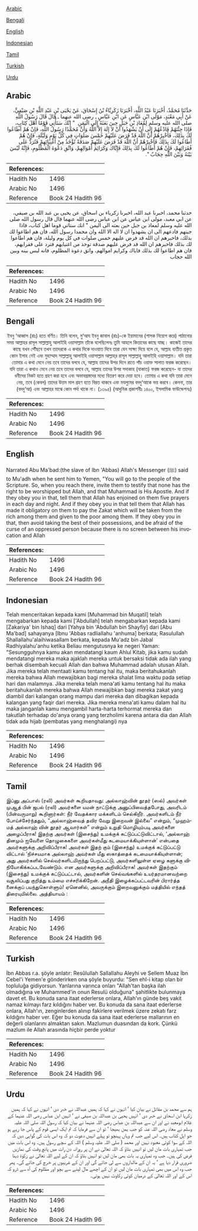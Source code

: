 [Arabic](#arabic)

[Bengali](#bengali)

[English](#english)

[Indonesian](#indonesian)

[Tamil](#tamil)

[Turkish](#turkish)

[Urdu](#urdu)

## Arabic


<div dir="rtl" lang="ar" style={{fontSize:'larger',backgroundColor:'#f8f9fa',padding:20}}>
حَدَّثَنَا مُحَمَّدٌ، أَخْبَرَنَا عَبْدُ اللَّهِ، أَخْبَرَنَا زَكَرِيَّاءُ بْنُ إِسْحَاقَ، عَنْ يَحْيَى بْنِ عَبْدِ اللَّهِ بْنِ صَيْفِيٍّ، عَنْ أَبِي مَعْبَدٍ، مَوْلَى ابْنِ عَبَّاسٍ عَنِ ابْنِ عَبَّاسٍ ـ رضى الله عنهما ـ قَالَ قَالَ رَسُولُ اللَّهِ صلى الله عليه وسلم لِمُعَاذِ بْنِ جَبَلٍ حِينَ بَعَثَهُ إِلَى الْيَمَنِ ‏ "‏ إِنَّكَ سَتَأْتِي قَوْمًا أَهْلَ كِتَابٍ، فَإِذَا جِئْتَهُمْ فَادْعُهُمْ إِلَى أَنْ يَشْهَدُوا أَنْ لاَ إِلَهَ إِلاَّ اللَّهُ وَأَنَّ مُحَمَّدًا رَسُولُ اللَّهِ، فَإِنْ هُمْ أَطَاعُوا لَكَ بِذَلِكَ، فَأَخْبِرْهُمْ أَنَّ اللَّهَ قَدْ فَرَضَ عَلَيْهِمْ خَمْسَ صَلَوَاتٍ فِي كُلِّ يَوْمٍ وَلَيْلَةٍ، فَإِنْ هُمْ أَطَاعُوا لَكَ بِذَلِكَ فَأَخْبِرْهُمْ أَنَّ اللَّهَ قَدْ فَرَضَ عَلَيْهِمْ صَدَقَةً تُؤْخَذُ مِنْ أَغْنِيَائِهِمْ فَتُرَدُّ عَلَى فُقَرَائِهِمْ، فَإِنْ هُمْ أَطَاعُوا لَكَ بِذَلِكَ فَإِيَّاكَ وَكَرَائِمَ أَمْوَالِهِمْ، وَاتَّقِ دَعْوَةَ الْمَظْلُومِ، فَإِنَّهُ لَيْسَ بَيْنَهُ وَبَيْنَ اللَّهِ حِجَابٌ ‏"‏‏.‏
</div>
<div style={{backgroundColor:'#f8f9fa',padding:20, marginBottom: 10}}><table> <thead> <tr> <th>References:</th> <th></th> </tr> </thead> <tbody><tr><td>Hadith No</td><td>1496</td></tr><tr><td>Arabic No</td><td>1496</td></tr><tr><td>Reference</td><td>Book 24 Hadith 96</td></tr></tbody></table></div>


<div dir="rtl" lang="ar" style={{fontSize:'larger',backgroundColor:'#f8f9fa',padding:20}}>
حدثنا محمد، اخبرنا عبد الله، اخبرنا زكرياء بن اسحاق، عن يحيى بن عبد الله بن صيفي، عن ابي معبد، مولى ابن عباس عن ابن عباس رضى الله عنهما قال قال رسول الله صلى الله عليه وسلم لمعاذ بن جبل حين بعثه الى اليمن " انك ستاتي قوما اهل كتاب، فاذا جيتهم فادعهم الى ان يشهدوا ان لا اله الا الله وان محمدا رسول الله، فان هم اطاعوا لك بذلك، فاخبرهم ان الله قد فرض عليهم خمس صلوات في كل يوم وليلة، فان هم اطاعوا لك بذلك فاخبرهم ان الله قد فرض عليهم صدقة توخذ من اغنيايهم فترد على فقرايهم، فان هم اطاعوا لك بذلك فاياك وكرايم اموالهم، واتق دعوة المظلوم، فانه ليس بينه وبين الله حجاب
</div>
<div style={{backgroundColor:'#f8f9fa',padding:20, marginBottom: 10}}><table> <thead> <tr> <th>References:</th> <th></th> </tr> </thead> <tbody><tr><td>Hadith No</td><td>1496</td></tr><tr><td>Arabic No</td><td>1496</td></tr><tr><td>Reference</td><td>Book 24 Hadith 96</td></tr></tbody></table></div>

## Bengali


<div dir="rtl" lang="bn" style={{fontSize:'larger',backgroundColor:'#f8f9fa',padding:20}}>
ইবনু ‘আব্বাস (রাঃ) হতে বর্ণিত। তিনি বলেন, মু‘আয ইবনু জাবাল (রাঃ)-কে ইয়ামানের (শাসক নিয়োগ করে) পাঠানোর সময় আল্লাহর রাসূল সাল্লাল্লাহু আলাইহি ওয়াসাল্লাম তাঁকে বলেছিলেনঃ তুমি আহলে কিতাবের কাছে যাচ্ছ। কাজেই তাদের কাছে যখন পৌঁছবে তখন তাদেরকে এ কথার দিকে দাওয়াত দিবে তারা যেন সাক্ষ্য দিয়ে বলে যে, আল্লাহ ব্যতীত প্রকৃত কোন ইলাহ নেই এবং মুহাম্মাদ সাল্লাল্লাহু আলাইহি ওয়াসাল্লাম আল্লাহ্‌র রাসূল সাল্লাল্লাহু আলাইহি ওয়াসাল্লাম। যদি তারা তোমার এ কথা মেনে নেয় তবে তাদের বলবে যে, আল্লাহ তাদের উপর দিনে রাতে পাঁচ ওয়াক্ত সালাত ফরজ করেছেন। যদি তারা এ কথাও মেনে নেয় তবে তাদের বলবে যে, আল্লাহ তাদের উপর সদাকাহ (যাকাত) ফরজ করেছেন- যা তাদের ধনীদের নিকট হতে গ্রহণ করা হবে এবং অভাবগ্রস্তদের মধ্যে বিতরণ করে দেয়া হবে। তোমার এ কথা যদি তারা মেনে নেয়, তবে (কেবল) তাদের উত্তম মাল গ্রহণ হতে বিরত থাকবে এবং মযলুমের বদদু‘আকে ভয় করবে। কেননা, তার (বদদু‘আ) এবং আল্লাহর মাঝে কোন পর্দা থাকে না। (১৩৯৫) (আধুনিক প্রকাশনীঃ ১৪০০, ইসলামিক ফাউন্ডেশনঃ)
</div>
<div style={{backgroundColor:'#f8f9fa',padding:20, marginBottom: 10}}><table> <thead> <tr> <th>References:</th> <th></th> </tr> </thead> <tbody><tr><td>Hadith No</td><td>1496</td></tr><tr><td>Arabic No</td><td>1496</td></tr><tr><td>Reference</td><td>Book 24 Hadith 96</td></tr></tbody></table></div>

## English


<div dir="ltr" lang="en" style={{fontSize:'larger',backgroundColor:'#f8f9fa',padding:20}}>
Narrated Abu Ma'bad:(the slave of Ibn 'Abbas) Allah's Messenger (ﷺ) said to Mu'adh when he sent him to Yemen, "You will go to the people of the Scripture. So, when you reach there, invite them to testify that none has the right to be worshipped but Allah, and that Muhammad is His Apostle. And if they obey you in that, tell them that Allah has enjoined on them five prayers in each day and night. And if they obey you in that tell them that Allah has made it obligatory on them to pay the Zakat which will be taken from the rich among them and given to the poor among them. If they obey you in that, then avoid taking the best of their possessions, and be afraid of the curse of an oppressed person because there is no screen between his invocation and Allah
</div>
<div style={{backgroundColor:'#f8f9fa',padding:20, marginBottom: 10}}><table> <thead> <tr> <th>References:</th> <th></th> </tr> </thead> <tbody><tr><td>Hadith No</td><td>1496</td></tr><tr><td>Arabic No</td><td>1496</td></tr><tr><td>Reference</td><td>Book 24 Hadith 96</td></tr></tbody></table></div>

## Indonesian


<div dir="ltr" lang="id" style={{fontSize:'larger',backgroundColor:'#f8f9fa',padding:20}}>
Telah menceritakan kepada kami [Muhammad bin Muqatil] telah mengabarkan kepada kami ['Abdullah] telah mengabarkan kepada kami [Zakariya' bin Ishaq] dari [Yahya bin 'Abdullah bin Shayfiy] dari [Abu Ma'bad] sahayanya [Ibnu 'Abbas radliallahu 'anhuma] berkata; Rasulullah Shallallahu'alaihiwasallam berkata, kepada Mu'adz bin Jabal Radhiyalahu'anhu ketika Beliau mengutusnya ke negeri Yaman: "Sesungguhnya kamu akan mendatangi kaum Ahlul Kitab, jika kamu sudah mendatangi mereka maka ajaklah mereka untuk bersaksi tidak ada ilah yang berhak disembah kecuali Allah dan bahwa Muhammad adalah utusan Allah. Jika mereka telah mentaati kamu tentang hal itu, maka beritahukanlah mereka bahwa Allah mewajibkan bagi mereka shalat lima waktu pada setiap hari dan malamnya. Jika mereka telah mena'ati kamu tentang hal itu maka beritahukanlah mereka bahwa Allah mewajibkan bagi mereka zakat yang diambil dari kalangan orang mampu dari mereka dan dibagikan kepada kalangan yang faqir dari mereka. Jika mereka mena'ati kamu dalam hal itu maka janganlah kamu mengambil harta-harta terhormat mereka dan takutlah terhadap do'anya orang yang terzholimi karena antara dia dan Allah tidak ada hijab (pembatas yang menghalangi) nya
</div>
<div style={{backgroundColor:'#f8f9fa',padding:20, marginBottom: 10}}><table> <thead> <tr> <th>References:</th> <th></th> </tr> </thead> <tbody><tr><td>Hadith No</td><td>1496</td></tr><tr><td>Arabic No</td><td>1496</td></tr><tr><td>Reference</td><td>Book 24 Hadith 96</td></tr></tbody></table></div>

## Tamil


<div dir="ltr" lang="ta" style={{fontSize:'larger',backgroundColor:'#f8f9fa',padding:20}}>
இப்னு அப்பாஸ் (ரலி) அவர்கள் கூறியதாவது: அல்லாஹ்வின் தூதர் (ஸல்) அவர்கள் முஆத் பின் ஜபல் (ரலி) அவர்களை யமன் நாட்டுக்கு அனுப்பிவைத்தபோது, அவரிடம் (பின்வருமாறு) கூறினார்கள்: நீர் வேதக்கார மக்களிடம் செல்கிறீர். அவர்களிடம் நீர் போய்ச்சேர்ந்ததும், “அல்லாஹ்வைத் தவிர வேறு இறைவன் இல்லை” என்றும், “முஹம்மத் அல்லாஹ் வின் தூதர் ஆவார்கள்” என்றும் உறுதி மொழியும்படி அவர்களை அழைப்பீராக! இதற்கு அவர்கள் (இசைந்து) உமக்குக் கட்டுப்பட்டுவிட்டால், ‘அல்லாஹ் தினமும் ஐவேளை தொழுகைகளை அவர்கள்மீது கடமையாக்கியுள்ளான்’ என்பதை அவர்களுக்கு அறிவிப்பீராக! அவர்கள் இதற் கும் (இசைந்து) உமக்குக் கட்டுப்பட்டு விட்டால் ‘நிச்சயமாக அல்லாஹ் அவர்கள் மீது ஸகாத்தைக் கடமையாக்கியுள்ளான்; அது அவர்களில் செல்வர்களிடமிருந்து பெறப்பட்டு, அவர்களிலுள்ள ஏழை களுக்கு விநியோகிக்கப்படவேண்டும். என அவர்களுக்கு அறிவிப்பீராக! அவர்கள் இதற்கும் (இசைந்து) உமக்குக் கட்டுப்பட்டால், அவர்களின் செல்வங்களில் உயர்தரமானவற்றை வசூலிப்பது குறித்து உம்மை எச்சரிக்கிறேன். அநீதி இழைக்கப்பட்டவரின் பிரார்த்த னைக்குப் பயந்துகொள்ளும்! ஏனெனில், அவருக்கும் இறைவனுக்கும் மத்தியில் எந்தத் திரையுமில்லை. அத்தியாயம் :
</div>
<div style={{backgroundColor:'#f8f9fa',padding:20, marginBottom: 10}}><table> <thead> <tr> <th>References:</th> <th></th> </tr> </thead> <tbody><tr><td>Hadith No</td><td>1496</td></tr><tr><td>Arabic No</td><td>1496</td></tr><tr><td>Reference</td><td>Book 24 Hadith 96</td></tr></tbody></table></div>

## Turkish


<div dir="ltr" lang="tr" style={{fontSize:'larger',backgroundColor:'#f8f9fa',padding:20}}>
İbn Abbas r.a. şöyle anlatır: Resûlullah Sallallahu Aleyhi ve Sellem Muaz İbn Cebel'i Yemen'e gönderirken ona şöyle buyurdu: "Sen ehl-i kitap olan bir topluluğa gidiyorsun. Yanlarına varınca onları "Allah'tan başka ilah olmadığına ve Muhammed'in onun Resulü olduğuna" şahitlikte bulunmaya davet et. Bu konuda sana itaat ederlerse onlara, Allah'ın günde beş vakit namaz kılmayı farz kıldığını haber ver. Bu konuda da sana itaat ederlerse onlara, Allah'ın, zenginlerden alınıp fakirlere verilmek üzere zekatı farz kıldığını haber ver. Eğer bu konuda da sana itaat ederlerse mallarının en değerli olanlarını almaktan sakın. Mazlumun duasından da kork. Çünkü mazlum ile Allah arasında hiçbir perde yoktur
</div>
<div style={{backgroundColor:'#f8f9fa',padding:20, marginBottom: 10}}><table> <thead> <tr> <th>References:</th> <th></th> </tr> </thead> <tbody><tr><td>Hadith No</td><td>1496</td></tr><tr><td>Arabic No</td><td>1496</td></tr><tr><td>Reference</td><td>Book 24 Hadith 96</td></tr></tbody></table></div>

## Urdu


<div dir="rtl" lang="ur" style={{fontSize:'larger',backgroundColor:'#f8f9fa',padding:20}}>
ہم سے محمد بن مقاتل نے بیان کیا ‘ انہوں نے کہا کہ ہمیں عبداللہ نے خبر دی ‘ انہوں نے کہا کہ ہمیں زکریا ابن اسحاق نے خبر دی ‘ انہیں یحییٰ بن عبداللہ بن صیفی نے ‘ انہیں ابن عباس رضی اللہ عنہما کے غلام ابومعبد نے اور ان سے عبداللہ بن عباس رضی اللہ عنہما نے بیان کیا کہ رسول اللہ صلی اللہ علیہ وسلم نے معاذ رضی اللہ عنہ کو جب یمن بھیجا ‘ تو ان سے فرمایا کہ تم ایک ایسی قوم کے پاس جا رہے ہو جو اہل کتاب ہیں۔ اس لیے جب تم وہاں پہنچو تو پہلے انہیں دعوت دو کہ وہ اس بات کی گواہی دیں کہ اللہ کے سوا کوئی معبود نہیں اور محمد ( صلی اللہ علیہ وسلم ) اللہ کے سچے رسول ہیں۔ وہ اس بات میں جب تمہاری بات مان لیں تو انہیں بتاؤ کہ اللہ تعالیٰ نے ان پر روزانہ دن رات میں پانچ وقت کی نمازیں فرض کی ہیں۔ جب وہ تمہاری یہ بات بھی مان لیں تو انہیں بتاؤ کہ ان کے لیے اللہ تعالیٰ نے زکوٰۃ دینا ضروری قرار دیا ہے ‘ یہ ان کے مالداروں سے لی جائے گی اور ان کے غریبوں پر خرچ کی جائے گی۔ پھر جب وہ اس میں بھی تمہاری بات مان لیں تو ان کے اچھے مال لینے سے بچو اور مظلوم کی آہ سے ڈرو کہ اس کے اور اللہ تعالیٰ کے درمیان کوئی رکاوٹ نہیں ہوتی۔
</div>
<div style={{backgroundColor:'#f8f9fa',padding:20, marginBottom: 10}}><table> <thead> <tr> <th>References:</th> <th></th> </tr> </thead> <tbody><tr><td>Hadith No</td><td>1496</td></tr><tr><td>Arabic No</td><td>1496</td></tr><tr><td>Reference</td><td>Book 24 Hadith 96</td></tr></tbody></table></div>